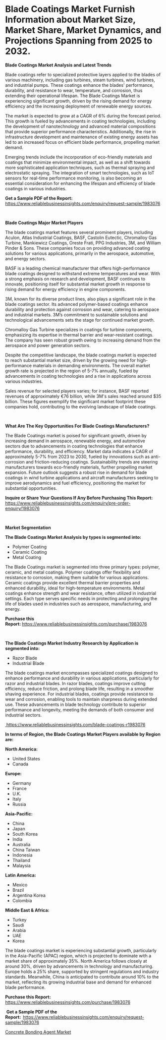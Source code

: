 <p><h1>Blade Coatings Market Furnish Information about Market Size, Market Share, Market Dynamics, and Projections Spanning from 2025 to 2032.</h1></p><p><strong>Blade Coatings Market Analysis and Latest Trends</strong></p>
<p><p>Blade coatings refer to specialized protective layers applied to the blades of various machinery, including gas turbines, steam turbines, wind turbines, and industrial pumps. These coatings enhance the blades' performance, durability, and resistance to wear, temperature, and corrosion, thus extending their operational lifespan. The Blade Coatings Market is experiencing significant growth, driven by the rising demand for energy efficiency and the increasing deployment of renewable energy sources.</p><p>The market is expected to grow at a CAGR of 6% during the forecast period. This growth is fueled by advancements in coating technologies, including the development of nanotechnology and advanced material compositions that provide superior performance characteristics. Additionally, the rise in infrastructure development and maintenance of existing energy assets has led to an increased focus on efficient blade performance, propelling market demand.</p><p>Emerging trends include the incorporation of eco-friendly materials and coatings that minimize environmental impact, as well as a shift towards more sophisticated application techniques, such as thermal spraying and electrostatic spraying. The integration of smart technologies, such as IoT sensors for real-time performance monitoring, is also becoming an essential consideration for enhancing the lifespan and efficiency of blade coatings in various industries.</p></p>
<p><strong>Get a Sample PDF of the Report:&nbsp;</strong> <a href="https://www.reliablebusinessinsights.com/enquiry/request-sample/1983076?utm_campaign=3356&utm_medium=2&utm_source=Github&utm_content=ia&utm_term=01042025&utm_id=blade-coatings">https://www.reliablebusinessinsights.com/enquiry/request-sample/1983076</a></p>
<p>&nbsp;</p>
<p><strong>Blade Coatings Major Market Players</strong></p>
<p><p>The blade coatings market features several prominent players, including Aculon, Atlas Industrial Coatings, BASF, Castolin Eutectic, Chromalloy Gas Turbine, Mankiewicz Coatings, Oreste Frati, PPG Industries, 3M, and William Pinder & Sons. These companies focus on providing advanced coating solutions for various applications, primarily in the aerospace, automotive, and energy sectors.</p><p>BASF is a leading chemical manufacturer that offers high-performance blade coatings designed to withstand extreme temperatures and wear. With a strong emphasis on research and development, BASF continues to innovate, positioning itself for substantial market growth in response to rising demand for energy efficiency in engine components.</p><p>3M, known for its diverse product lines, also plays a significant role in the blade coatings sector. Its advanced polymer-based coatings enhance durability and protection against corrosion and wear, catering to aerospace and industrial markets. 3M’s commitment to sustainable solutions and technological advancements sets the stage for continued market growth.</p><p>Chromalloy Gas Turbine specializes in coatings for turbine components, emphasizing its expertise in thermal barrier and wear-resistant coatings. The company has seen robust growth owing to increasing demand from the aerospace and power generation sectors.</p><p>Despite the competitive landscape, the blade coatings market is expected to reach substantial market size, driven by the growing need for high-performance materials in demanding environments. The overall market growth rate is projected in the region of 5-7% annually, fueled by advancements in coating technologies and a rise in applications across various industries.</p><p>Sales revenue for selected players varies; for instance, BASF reported revenues of approximately €76 billion, while 3M's sales reached around $35 billion. These figures exemplify the significant market footprint these companies hold, contributing to the evolving landscape of blade coatings.</p></p>
<p>&nbsp;</p>
<p><strong>What Are The Key Opportunities For Blade Coatings Manufacturers?</strong></p>
<p><p>The Blade Coatings market is poised for significant growth, driven by increasing demand in aerospace, renewable energy, and automotive sectors due to advancements in coating technologies that enhance performance, durability, and efficiency. Market data indicates a CAGR of approximately 5-7% from 2023 to 2030, fueled by innovations such as anti-corrosion and friction-reducing coatings. Sustainability trends are steering manufacturers towards eco-friendly materials, further propelling market expansion. Future outlook suggests a robust rise in demand for blade coatings in wind turbine applications and aircraft manufacturers seeking to improve aerodynamics and fuel efficiency, positioning the market for substantial opportunities.</p></p>
<p><strong>Inquire or Share Your Questions If Any Before Purchasing This Report:</strong> <a href="https://www.reliablebusinessinsights.com/enquiry/pre-order-enquiry/1983076?utm_campaign=3356&utm_medium=2&utm_source=Github&utm_content=ia&utm_term=01042025&utm_id=blade-coatings">https://www.reliablebusinessinsights.com/enquiry/pre-order-enquiry/1983076</a></p>
<p>&nbsp;</p>
<p><strong>Market Segmentation</strong></p>
<p><strong>The Blade Coatings Market Analysis by types is segmented into:</strong></p>
<p><ul><li>Polymer Coating</li><li>Ceramic Coating</li><li>Metal Coating</li></ul></p>
<p><p>The Blade Coatings market is segmented into three primary types: polymer, ceramic, and metal coatings. Polymer coatings offer flexibility and resistance to corrosion, making them suitable for various applications. Ceramic coatings provide excellent thermal barrier properties and enhanced durability, ideal for high-temperature environments. Metal coatings enhance strength and wear resistance, often utilized in industrial settings. Each type serves specific needs in protecting and prolonging the life of blades used in industries such as aerospace, manufacturing, and energy.</p></p>
<p><strong>Purchase this Report:&nbsp;</strong><a href="https://www.reliablebusinessinsights.com/purchase/1983076?utm_campaign=3356&utm_medium=2&utm_source=Github&utm_content=ia&utm_term=01042025&utm_id=blade-coatings">https://www.reliablebusinessinsights.com/purchase/1983076</a></p>
<p>&nbsp;</p>
<p><strong>The Blade Coatings Market Industry Research by Application is segmented into:</strong></p>
<p><ul><li>Razor Blade</li><li>Industrial Blade</li></ul></p>
<p><p>The blade coatings market encompasses specialized coatings designed to enhance performance and durability in various applications, particularly for razor and industrial blades. In razor blades, coatings improve cutting efficiency, reduce friction, and prolong blade life, resulting in a smoother shaving experience. For industrial blades, coatings provide resistance to wear and corrosion, enabling tools to maintain sharpness during extended use. These advancements in blade technology contribute to superior performance and longevity, meeting the demands of both consumer and industrial sectors.</p></p>
<p><a href="https://www.reliablebusinessinsights.com/blade-coatings-r1983076?utm_campaign=3356&utm_medium=2&utm_source=Github&utm_content=ia&utm_term=01042025&utm_id=blade-coatings">&nbsp;https://www.reliablebusinessinsights.com/blade-coatings-r1983076</a></p>
<p><strong>In terms of Region, the Blade Coatings Market Players available by Region are:</strong></p>
<p>
    <p> <strong> North America: </strong>
        <ul>
            <li>United States</li>
            <li>Canada</li>
        </ul>
        </p> 
    <p> <strong> Europe: </strong>
        <ul>
            <li>Germany</li>
            <li>France</li>
            <li>U.K.</li>
            <li>Italy</li>
            <li>Russia</li>
        </ul>
        </p> 
    <p> <strong> Asia-Pacific: </strong>
        <ul>
            <li>China</li>
            <li>Japan</li>
            <li>South Korea</li>
            <li>India</li>
            <li>Australia</li>
            <li>China Taiwan</li>
            <li>Indonesia</li>
            <li>Thailand</li>
            <li>Malaysia</li>
        </ul>
        </p> 
    <p> <strong> Latin America: </strong>
        <ul>
            <li>Mexico</li>
            <li>Brazil</li>
            <li>Argentina Korea</li>
            <li>Colombia</li>
        </ul>
        </p> 
    <p> <strong> Middle East & Africa: </strong>
        <ul>
            <li>Turkey</li>
            <li>Saudi</li>
            <li>Arabia</li>
            <li>UAE</li>
            <li>Korea</li>
        </ul>
    </p>
    </p>
<p><p>The blade coatings market is experiencing substantial growth, particularly in the Asia-Pacific (APAC) region, which is projected to dominate with a market share of approximately 35%. North America follows closely at around 30%, driven by advancements in technology and manufacturing. Europe holds a 25% share, supported by stringent regulations and industry standards. Meanwhile, China is anticipated to contribute around 10% to the market, reflecting its growing industrial base and demand for enhanced blade performance.</p></p>
<p><strong>Purchase this Report: </strong><a href="https://www.reliablebusinessinsights.com/purchase/1983076?utm_campaign=3356&utm_medium=2&utm_source=Github&utm_content=ia&utm_term=01042025&utm_id=blade-coatings">https://www.reliablebusinessinsights.com/purchase/1983076</a></p>
<p>&nbsp;<strong>Get a Sample PDF of the Report:&nbsp;&nbsp;</strong><a href="https://www.reliablebusinessinsights.com/enquiry/request-sample/1983076?utm_campaign=3356&utm_medium=2&utm_source=Github&utm_content=ia&utm_term=01042025&utm_id=blade-coatings">https://www.reliablebusinessinsights.com/enquiry/request-sample/1983076</a></p>
<p><strong></strong></p>
<p><p><a href="https://github.com/abidomamen/Market-Research-Report-List-1/blob/main/concrete-bonding-agent-market.md?utm_campaign=3356&utm_medium=2&utm_source=Github&utm_content=ia&utm_term=01042025&utm_id=blade-coatings">Concrete Bonding Agent Market</a></p></p>